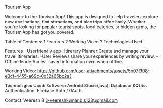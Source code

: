 
Tourism App

Welcome to the Tourism App! This app is designed to help travelers explore new destinations, find attractions, and plan trips effortlessly. Whether you're looking for popular tourist spots, local eateries, or hidden gems, the Tourism App has got you covered.

Table of Contents:
1.Features
2.Working Video
3.Technologies Used

Features:
-Userfriendly app
-Itinerary Planner:Create and manage your travel itineraries.
-User Reviews:share your experiences by writing review.
-Offline Mode:Access saved information even when offline.

Working Video:
https://github.com/user-attachments/assets/5b07f908-e3cf-4455-a69c-0d52a65bc2a3

Technologies Used:
Software: Android Studio(java).
Database: SQLite.
Authentication: Firebase Auth / OAuth.

Contact:
Veeresh B S-veereshkumar.b.s123@gmail.com

